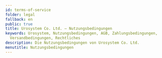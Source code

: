 ```yaml
---
id: terms-of-service
folder: legal
fallback: en
public: true
title: Urosystem Co. Ltd. – Nutzungsbedingungen
keywords: Urosystem, Nutzungsbedingungen, AGB, Zahlungsbedingungen,
  Versandbedingungen, Rechtliches
description: Die Nutzungsbedingungen von Urosystem Co. Ltd.
menutitle: Nutzungsbedingungen
---
```

